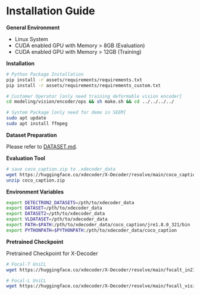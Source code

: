# Installation Guide

**General Environment**
* Linux System
* CUDA enabled GPU with Memory > 8GB (Evaluation)
* CUDA enabled GPU with Memory > 12GB (Training)

**Installation**

```sh
# Python Package Installation
pip install -r assets/requirements/requirements.txt
pip install -r assets/requirements/requirements_custom.txt

# Customer Operator [only need training deformable vision encoder]
cd modeling/vision/encoder/ops && sh make.sh && cd ../../../../

# System Package [only need for demo in SEEM]
sudo apt update
sudo apt install ffmpeg
```

**Dataset Preparation**

Please refer to [DATASET.md](assets/readmes/DATASET.md).

**Evaluation Tool**
```sh
# save coco_caption.zip to .xdecoder_data
wget https://huggingface.co/xdecoder/X-Decoder/resolve/main/coco_caption.zip
unzip coco_caption.zip
```

**Environment Variables**
```sh
export DETECTRON2_DATASETS=/pth/to/xdecoder_data
export DATASET=/pth/to/xdecoder_data
export DATASET2=/pth/to/xdecoder_data
export VLDATASET=/pth/to/xdecoder_data
export PATH=$PATH:/pth/to/xdecoder_data/coco_caption/jre1.8.0_321/bin
export PYTHONPATH=$PYTHONPATH:/pth/to/xdecoder_data/coco_caption
```

**Pretrained Checkpoint**

Pretrained Checkpoint for X-Decoder
```sh
# Focal-T UniCL
wget https://huggingface.co/xdecoder/X-Decoder/resolve/main/focalt_in21k_yfcc_gcc_xdecoder_unicl.pt

# Focal-L UniCL
wget https://huggingface.co/xdecoder/X-Decoder/resolve/main/focall_vision_focalb_lang_unicl.pt
```
